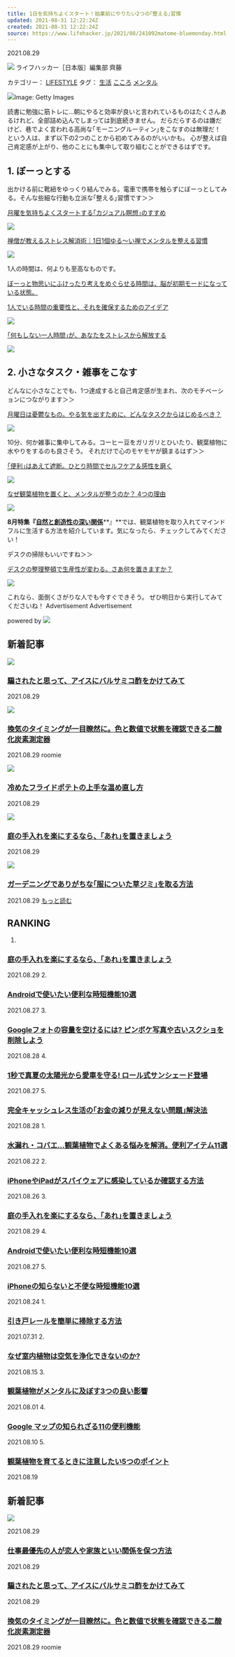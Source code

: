 ```yaml
---
title: 1日を気持ちよくスタート！始業前にやりたい2つの｢整える｣習慣
updated: 2021-08-31 12:22:24Z
created: 2021-08-31 12:22:24Z
source: https://www.lifehacker.jp/2021/08/241092matome-bluemonday.html
---
```


2021.08.29

![](https://www.lifehacker.jp/assets/common/img/icon_author.svg) ライフハッカー［日本版］編集部 齊藤

カテゴリー：
[LIFESTYLE](https://www.lifehacker.jp/lifestyle/)
タグ：
[生活](https://www.lifehacker.jp/tags/cat6/)
[こころ](https://www.lifehacker.jp/tags/cat250/)
[メンタル](https://www.lifehacker.jp/tags/cat250/cat199/)

![](https://assets.media-platform.com/lifehacker/dist/images/2021/08/25/%E6%96%B0%E8%A6%8F%E3%83%95%E3%82%9A%E3%83%AD%E3%82%B7%E3%82%99%E3%82%A7%E3%82%AF%E3%83%88%2835%29-w960.jpg)Image: Getty Images

読書に勉強に筋トレに…朝にやると効率が良いと言われているものはたくさんあるけれど、全部詰め込んでしまっては到底続きません。
だらだらするのは嫌だけど、巷でよく言われる高尚な｢モーニングルーティン｣をこなすのは無理だ！ という人は、まず以下の2つのことから初めてみるのがいいかも。
心が整えば自己肯定感が上がり、他のことにも集中して取り組むことができるはずです。

## 1. ぼーっとする

出かける前に靴紐をゆっくり結んでみる。電車で携帯を触らずにぼーっとしてみる。そんな些細な行動も立派な｢整える｣習慣です＞＞

[月曜を気持ちよくスタートする｢カジュアル瞑想｣のすすめ](https://www.lifehacker.jp/2021/08/240546book_to_read-820.html)

[![](https://assets.media-platform.com/lifehacker/dist/images/2021/08/22/book_to_read-820-w960.jpg)](https://www.lifehacker.jp/2021/08/240546book_to_read-820.html)

[禅僧が教えるストレス解消術｜1日1個ゆる〜い禅でメンタルを整える習慣](https://www.lifehacker.jp/2019/05/189386yuru_zen_stress.html)

[![](https://assets.media-platform.com/lifehacker/dist/images/2019/04/23/190423yuruzen_top-w960.jpg)](https://www.lifehacker.jp/2019/05/189386yuru_zen_stress.html)

1人の時間は、何よりも至高なものです。

[ぼーっと物思いにふけったり考えをめぐらせる時間は、脳が初期モードになっている状態。](https://www.lifehacker.jp/2016/01/160109_protect_alone_time.html)

[1人でいる時間の重要性と、それを確保するためのアイデア](https://www.lifehacker.jp/2016/01/160109_protect_alone_time.html)

[![](https://assets.media-platform.com/lifehacker/dist/images/2016/01/160109_protect_alone-w960.jpg)](https://www.lifehacker.jp/2016/01/160109_protect_alone_time.html)

[｢何もしない一人時間｣が、あなたをストレスから解放する](https://www.lifehacker.jp/2019/03/187803-stress-time-to-do-nothing.html)

[![](https://assets.media-platform.com/lifehacker/dist/images/2019/03/22/190325_FreeTime-w960.jpg)](https://www.lifehacker.jp/2019/03/187803-stress-time-to-do-nothing.html)

## 2. 小さなタスク・雑事をこなす

どんなに小さなことでも、1つ達成すると自己肯定感が生まれ、次のモチベーションにつながります＞＞

[月曜日は憂鬱なもの。やる気を出すために、どんなタスクからはじめるべき？](https://www.lifehacker.jp/2018/12/focus-on-accomplishing-one-task-today.html)

[![](https://assets.media-platform.com/lifehacker/dist/images/2018/11/29/shutterstock_1039039180-w960.jpg)](https://www.lifehacker.jp/2018/12/focus-on-accomplishing-one-task-today.html)

10分、何か雑事に集中してみる。コーヒー豆をガリガリとひいたり、観葉植物に水やりをするのも良さそう。
それだけで心のモヤモヤが鎮まるはず＞＞

[｢便利｣はあえて遮断。ひとり時間でセルフケア＆感性を磨く](https://www.lifehacker.jp/2019/10/book_to_read_hitori-no-jikan.html)

[![](https://assets.media-platform.com/lifehacker/dist/images/2019/10/20/hitorinojikan-w960.jpg)](https://www.lifehacker.jp/2019/10/book_to_read_hitori-no-jikan.html)

[なぜ観葉植物を置くと、メンタルが整うのか？ 4つの理由](https://www.lifehacker.jp/2021/01/get-a-houseplant-to-feel-more-in-control-of-your-life.html)

[![](https://assets.media-platform.com/lifehacker/dist/images/2021/01/07/20200117-houseplant01-w960.jpg)](https://www.lifehacker.jp/2021/01/get-a-houseplant-to-feel-more-in-control-of-your-life.html)

**8月特集『**[**自然と創造性の深い関係**](https://www.lifehacker.jp/feature/nature_creativity/)**』**では、観葉植物を取り入れてマインドフルに生活する方法を紹介しています。気になったら、チェックしてみてください！

デスクの掃除もいいですね＞＞

[デスクの整理整頓で生産性が変わる。さあ何を置きますか？](https://www.lifehacker.jp/2019/09/197093-whats-on-your-desk-right-now-and-why-is-it-there.html)

[![](https://assets.media-platform.com/lifehacker/dist/images/2019/08/25/nx1dlothsdfeeh0gdsys-w960.jpg)](https://www.lifehacker.jp/2019/09/197093-whats-on-your-desk-right-now-and-why-is-it-there.html)

これなら、面倒くさがりな人でも今すぐできそう。
ぜひ明日から実行してみてくださいね！
Advertisement
Advertisement

powered by [![](https://www.lifehacker.jp/assets/common/img/logo_cxense.png)](http://www.cxense.com/jp/)

## 新着記事

[![](https://assets.media-platform.com/lifehacker/dist/images/2021/08/12/210805_IceCream-w320.jpg)](https://www.lifehacker.jp/2021/08/put-oil-and-vinegar-on-your-ice-cream-just-do-it.html)

### [騙されたと思って、アイスにバルサミコ酢をかけてみて](https://www.lifehacker.jp/2021/08/put-oil-and-vinegar-on-your-ice-cream-just-do-it.html)

2021.08.29

[![](https://assets.media-platform.com/lifehacker/dist/images/2021/08/24/xmonitor-r11-w320.png)](https://www.lifehacker.jp/2021/08/amazon-choutenkanban-xmonitor-r1.html)

### [換気のタイミングが一目瞭然に。色と数値で状態を確認できる二酸化炭素測定器](https://www.lifehacker.jp/2021/08/amazon-choutenkanban-xmonitor-r1.html)

2021.08.29
roomie

[![](https://assets.media-platform.com/lifehacker/dist/images/2021/08/13/5f9d81e416e4ee8f04fa79de1dc62b5b-w320.jpg)](https://www.lifehacker.jp/2021/08/you-can-reheat-your-sad-limp-fries-on-the-stove.html)

### [冷めたフライドポテトの上手な温め直し方](https://www.lifehacker.jp/2021/08/you-can-reheat-your-sad-limp-fries-on-the-stove.html)

2021.08.29

[![](https://assets.media-platform.com/lifehacker/dist/images/2021/08/15/20210815-rockgardern01-w320.jpeg)](https://www.lifehacker.jp/2021/08/you-need-a-rock-garden-to-save-yourself-from-so-much-ya.html)

### [庭の手入れを楽にするなら、｢あれ｣を置きましょう](https://www.lifehacker.jp/2021/08/you-need-a-rock-garden-to-save-yourself-from-so-much-ya.html)

2021.08.29

[![](https://assets.media-platform.com/lifehacker/dist/images/2021/08/23/532f478ee3d58660e94c50008fbfa791-w320.jpg)](https://www.lifehacker.jp/2021/08/240870how-to-get-rid-of-grass-stains.html)

### [ガーデニングでありがちな｢服についた草ジミ｣を取る方法](https://www.lifehacker.jp/2021/08/240870how-to-get-rid-of-grass-stains.html)

2021.08.29
[もっと読む](https://www.lifehacker.jp/articles/)

## RANKING

1.

### [庭の手入れを楽にするなら、｢あれ｣を置きましょう](https://www.lifehacker.jp/2021/08/you-need-a-rock-garden-to-save-yourself-from-so-much-ya.html?cx_click=pc_ranking)

2021.08.29
2.

### [Androidで使いたい便利な時短機能10選](https://www.lifehacker.jp/2021/08/24049610-time-saving-features-and-settings-you-should-be-usin.html?cx_click=pc_ranking)

2021.08.27
3.

### [Googleフォトの容量を空けるには? ピンボケ写真や古いスクショを削除しよう](https://www.lifehacker.jp/2021/08/how-to-delete-blurry-photos-old-screenshots-google-photos.html?cx_click=pc_ranking)

2021.08.28
4.

### [1秒で真夏の太陽光から愛車を守る! ロール式サンシェード登場](https://www.lifehacker.jp/2021/08/240806-machi-ya-carmafia-end.html?cx_click=pc_ranking)

2021.08.27
5.

### [完全キャッシュレス生活の｢お金の減りが見えない問題｣解決法](https://www.lifehacker.jp/2021/08/241203moneyhack-2108.html?cx_click=pc_ranking)

2021.08.28
1.

### [水漏れ・コバエ...観葉植物でよくある悩みを解消。便利アイテム11選](https://www.lifehacker.jp/2021/08/240770houseplants-mustitem-editors-buy.html?cx_click=pc_ranking)

2021.08.22
2.

### [iPhoneやiPadがスパイウェアに感染しているか確認する方法](https://www.lifehacker.jp/2021/08/240337how-to-tell-if-your-iphone-or-ipad-is-infected-with-peg.html?cx_click=pc_ranking)

2021.08.26
3.

### [庭の手入れを楽にするなら、｢あれ｣を置きましょう](https://www.lifehacker.jp/2021/08/you-need-a-rock-garden-to-save-yourself-from-so-much-ya.html?cx_click=pc_ranking)

2021.08.29
4.

### [Androidで使いたい便利な時短機能10選](https://www.lifehacker.jp/2021/08/24049610-time-saving-features-and-settings-you-should-be-usin.html?cx_click=pc_ranking)

2021.08.27
5.

### [iPhoneの知らないと不便な時短機能10選](https://www.lifehacker.jp/2021/08/10-time-saving-features-and-settings-you-should-be-usin.html?cx_click=pc_ranking)

2021.08.24
1.

### [引き戸レールを簡単に掃除する方法](https://www.lifehacker.jp/2021/07/the-easiest-way-to-clean-gunk-out-of-your-sliding-door.html?cx_click=pc_ranking)

2021.07.31
2.

### [なぜ室内植物は空気を浄化できないのか?](https://www.lifehacker.jp/2021/08/do-houseplants-actually-filter-your-ai.html?cx_click=pc_ranking)

2021.08.15
3.

### [観葉植物がメンタルに及ぼす3つの良い影響](https://www.lifehacker.jp/2021/08/2392313matome-merits-of-houseplants.html?cx_click=pc_ranking)

2021.08.01
4.

### [Google マップの知られざる11の便利機能](https://www.lifehacker.jp/2021/08/11-clever-google-maps-settings-everyone-should-be-usin.html?cx_click=pc_ranking)

2021.08.10
5.

### [観葉植物を育てるときに注意したい5つのポイント](https://www.lifehacker.jp/2021/08/240608house-plants-matome.html?cx_click=pc_ranking)

2021.08.19

## 新着記事

[![](https://assets.media-platform.com/lifehacker/dist/images/2021/08/25/%E6%96%B0%E8%A6%8F%E3%83%95%E3%82%9A%E3%83%AD%E3%82%B7%E3%82%99%E3%82%A7%E3%82%AF%E3%83%88%2835%29-w640.jpg)](https://www.lifehacker.jp/2021/08/241092matome-bluemonday.html)

2021.08.29

### [仕事最優先の人が恋人や家族といい関係を保つ方法](https://www.lifehacker.jp/2021/08/how-to-keep-a-relationship-alive-when-you-work-all.html)

2021.08.29

### [騙されたと思って、アイスにバルサミコ酢をかけてみて](https://www.lifehacker.jp/2021/08/put-oil-and-vinegar-on-your-ice-cream-just-do-it.html)

2021.08.29

### [換気のタイミングが一目瞭然に。色と数値で状態を確認できる二酸化炭素測定器](https://www.lifehacker.jp/2021/08/amazon-choutenkanban-xmonitor-r1.html)

2021.08.29
roomie